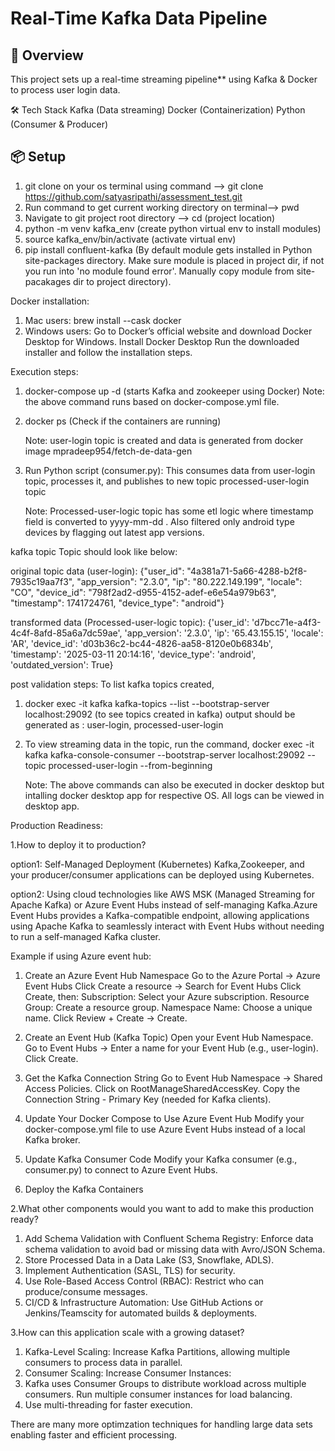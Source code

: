 # Real-Time Kafka Data Pipeline

## 🚀 Overview
This project sets up a real-time streaming pipeline** using Kafka & Docker to process user login data.

🛠️ Tech Stack
Kafka (Data streaming)
Docker (Containerization)
Python (Consumer & Producer)

## 📦 Setup

1. git clone on your os terminal using command --> git clone https://github.com/satyasripathi/assessment_test.git
2. Run command to get current working directory on terminal--> pwd
3. Navigate to git project root directory --> cd (project location)
4. python -m venv kafka_env (create python virtual env to install modules)
5. source kafka_env/bin/activate (activate virtual env)
6. pip install confluent-kafka (By default module gets installed in Python site-packages directory. Make sure module is placed in project dir, if not you run into 'no module found error'. Manually copy module from site-pacakages dir to project directory).


Docker installation:
1. Mac users: brew install --cask docker 
2. Windows users:
Go to Docker’s official website and download Docker Desktop for Windows.
Install Docker Desktop
Run the downloaded installer and follow the installation steps.
 

Execution steps:
1. docker-compose up -d (starts Kafka and zookeeper using Docker)
 Note: the above command runs based on docker-compose.yml file.
2. docker ps (Check if the containers are running)

   Note: user-login topic is created and data is generated from docker image mpradeep954/fetch-de-data-gen 

3. Run Python script (consumer.py): This consumes data from user-login topic, processes it, and publishes to new topic processed-user-login topic


   Note: Processed-user-logic topic has some etl logic where timestamp field is converted to yyyy-mm-dd . Also filtered only android type devices by flagging out latest app versions.

  kafka topic Topic should look like below:

  original topic data (user-login):
  {"user_id": "4a381a71-5a66-4288-b2f8-7935c19aa7f3", "app_version": "2.3.0", "ip": "80.222.149.199", "locale": "CO", "device_id": "798f2ad2-d955-4152-adef-e6e54a979b63", "timestamp": 1741724761, "device_type": "android"}

  transformed data (Processed-user-logic topic):
  {'user_id': 'd7bcc71e-a4f3-4c4f-8afd-85a6a7dc59ae', 'app_version': '2.3.0', 'ip': '65.43.155.15', 'locale': 'AR', 'device_id': 'd03b36c2-bc44-4826-aa58-8120e0b6834b', 'timestamp': '2025-03-11 20:14:16', 'device_type': 'android', 'outdated_version': True}

 post validation steps:
 To list kafka topics created,
 1. docker exec -it kafka kafka-topics --list --bootstrap-server localhost:29092 (to see topics created in kafka)
 output should be generated as : user-login, processed-user-login

 2. To view streaming data in the topic, run the command,
 docker exec -it kafka kafka-console-consumer --bootstrap-server localhost:29092 --topic processed-user-login --from-beginning

    Note: The above commands can also be executed in docker desktop but intalling docker desktop app for respective OS. All logs can be viewed in desktop app.



Production Readiness:

1.How to deploy it to production?

option1:
Self-Managed Deployment (Kubernetes)
Kafka,Zookeeper, and your producer/consumer applications can be deployed using Kubernetes.

option2:
Using cloud technologies like AWS MSK (Managed Streaming for Apache Kafka) or Azure Event Hubs instead of self-managing Kafka.Azure Event Hubs provides a Kafka-compatible endpoint, allowing applications using Apache Kafka to seamlessly interact with Event Hubs without needing to run a self-managed Kafka cluster.

Example if using Azure event hub:

1. Create an Azure Event Hub Namespace
Go to the Azure Portal → Azure Event Hubs
Click Create a resource → Search for Event Hubs
Click Create, then:
Subscription: Select your Azure subscription.
Resource Group: Create a resource group.
Namespace Name: Choose a unique name.
Click Review + Create → Create.

2. Create an Event Hub (Kafka Topic)
Open your Event Hub Namespace.
Go to Event Hubs → 
Enter a name for your Event Hub (e.g., user-login).
Click Create.

3. Get the Kafka Connection String
Go to Event Hub Namespace → Shared Access Policies.
Click on RootManageSharedAccessKey.
Copy the Connection String - Primary Key (needed for Kafka clients).

4. Update Your Docker Compose to Use Azure Event Hub
Modify your docker-compose.yml file to use Azure Event Hubs instead of a local Kafka broker.

5. Update Kafka Consumer Code
Modify your Kafka consumer (e.g., consumer.py) to connect to Azure Event Hubs.

6. Deploy the Kafka Containers

2.What other components would you want to add to make this production ready?

1. Add Schema Validation with Confluent Schema Registry: Enforce data schema validation to avoid bad or missing data with Avro/JSON Schema.
2. Store Processed Data in a Data Lake (S3, Snowflake, ADLS).
3. Implement Authentication (SASL, TLS) for security.
4. Use Role-Based Access Control (RBAC): Restrict who can produce/consume messages.
5. CI/CD & Infrastructure Automation: Use GitHub Actions or Jenkins/Teamscity for automated builds & deployments.

3.How can this application scale with a growing dataset?

1. Kafka-Level Scaling: Increase Kafka Partitions, allowing multiple consumers to process data in parallel.
2. Consumer Scaling: Increase Consumer Instances:
3. Kafka uses Consumer Groups to distribute workload across multiple consumers. Run multiple consumer instances for load balancing.
4. Use multi-threading for faster execution.

There are many more optimzation techniques for handling large data sets enabling faster and efficient processing.
